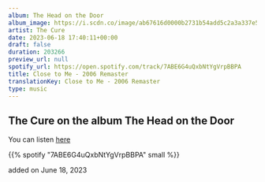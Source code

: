 ```yaml
---
album: The Head on the Door
album_image: https://i.scdn.co/image/ab67616d0000b2731b54add5c2a3a337e512941b
artist: The Cure
date: 2023-06-18 17:40:11+00:00
draft: false
duration: 203266
preview_url: null
spotify_url: https://open.spotify.com/track/7ABE6G4uQxbNtYgVrpBBPA
title: Close to Me - 2006 Remaster
translationKey: Close to Me - 2006 Remaster
type: music
---
```


## The Cure on the album The Head on the Door

You can listen [here](https://open.spotify.com/track/7ABE6G4uQxbNtYgVrpBBPA)

{{% spotify "7ABE6G4uQxbNtYgVrpBBPA" small %}}

added on June 18, 2023
